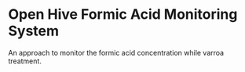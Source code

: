# Open Hive Formic Acid Monitoring System
An approach to monitor the formic acid concentration while varroa treatment.
